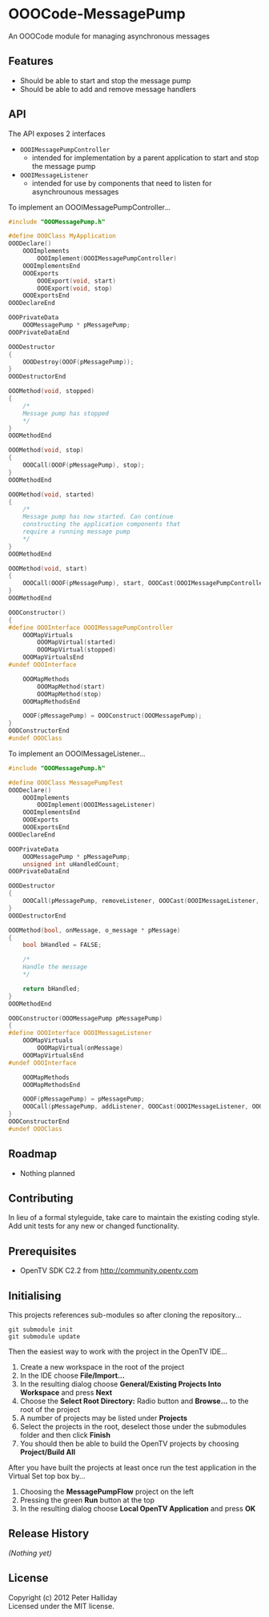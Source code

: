 OOOCode-MessagePump
===================

An OOOCode module for managing asynchronous messages

## Features

- Should be able to start and stop the message pump
- Should be able to add and remove message handlers

## API

The API exposes 2 interfaces

- ```OOOIMessagePumpController```
	- intended for implementation by a parent application to start and stop the message pump
- ```OOOIMessageListener```
	- intended for use by components that need to listen for asynchrounous messages

To implement an OOOIMessagePumpController...

```C
#include "OOOMessagePump.h"

#define OOOClass MyApplication
OOODeclare()
	OOOImplements
		OOOImplement(OOOIMessagePumpController)
	OOOImplementsEnd
	OOOExports
		OOOExport(void, start)
		OOOExport(void, stop)
	OOOExportsEnd
OOODeclareEnd

OOOPrivateData
	OOOMessagePump * pMessagePump;
OOOPrivateDataEnd

OOODestructor
{
	OOODestroy(OOOF(pMessagePump));
}
OOODestructorEnd

OOOMethod(void, stopped)
{
	/*
	Message pump has stopped
	*/
}
OOOMethodEnd

OOOMethod(void, stop)
{
	OOOCall(OOOF(pMessagePump), stop);
}
OOOMethodEnd

OOOMethod(void, started)
{
	/*
	Message pump has now started. Can continue
	constructing the application components that
	require a running message pump
	*/
}
OOOMethodEnd

OOOMethod(void, start)
{
	OOOCall(OOOF(pMessagePump), start, OOOCast(OOOIMessagePumpController, OOOThis));
}
OOOMethodEnd

OOOConstructor()
{
#define OOOInterface OOOIMessagePumpController
	OOOMapVirtuals
		OOOMapVirtual(started)
		OOOMapVirtual(stopped)
	OOOMapVirtualsEnd
#undef OOOInterface

	OOOMapMethods
		OOOMapMethod(start)
		OOOMapMethod(stop)
	OOOMapMethodsEnd

	OOOF(pMessagePump) = OOOConstruct(OOOMessagePump);
}
OOOConstructorEnd
#undef OOOClass
```

To implement an OOOIMessageListener...

```C
#include "OOOMessagePump.h"

#define OOOClass MessagePumpTest
OOODeclare()
	OOOImplements
		OOOImplement(OOOIMessageListener)
	OOOImplementsEnd
	OOOExports
	OOOExportsEnd
OOODeclareEnd

OOOPrivateData
	OOOMessagePump * pMessagePump;
	unsigned int uHandledCount;
OOOPrivateDataEnd

OOODestructor
{
	OOOCall(pMessagePump, removeListener, OOOCast(OOOIMessageListener, OOOThis);
}
OOODestructorEnd

OOOMethod(bool, onMessage, o_message * pMessage)
{
	bool bHandled = FALSE;

	/*
	Handle the message
	*/

	return bHandled;
}
OOOMethodEnd

OOOConstructor(OOOMessagePump pMessagePump)
{
#define OOOInterface OOOIMessageListener
	OOOMapVirtuals
		OOOMapVirtual(onMessage)
	OOOMapVirtualsEnd
#undef OOOInterface

	OOOMapMethods
	OOOMapMethodsEnd

	OOOF(pMessagePump) = pMessagePump;
	OOOCall(pMessagePump, addListener, OOOCast(OOOIMessageListener, OOOThis);
}
OOOConstructorEnd
#undef OOOClass
```

## Roadmap

- Nothing planned

## Contributing

In lieu of a formal styleguide, take care to maintain the existing coding style. Add unit tests for any new or changed functionality.

## Prerequisites

- OpenTV SDK C2.2 from http://community.opentv.com

## Initialising

This projects references sub-modules so after cloning the repository...

```
git submodule init
git submodule update
```

Then the easiest way to work with the project in the OpenTV IDE...

1. Create a new workspace in the root of the project
1. In the IDE choose **File/Import...**
1. In the resulting dialog choose **General/Existing Projects Into Workspace** and press **Next**
1. Choose the **Select Root Directory:** Radio button and **Browse...** to the root of the project
1. A number of projects may be listed under **Projects**
1. Select the projects in the root, deselect those under the submodules folder and then click **Finish**
1. You should then be able to build the OpenTV projects by choosing **Project/Build All**

After you have built the projects at least once run the test application in the Virtual Set top box by...

1. Choosing the **MessagePumpFlow** project on the left
1. Pressing the green **Run** button at the top
1. In the resulting dialog choose **Local OpenTV Application** and press **OK**

## Release History
_(Nothing yet)_

## License
Copyright (c) 2012 Peter Halliday  
Licensed under the MIT license.